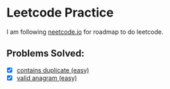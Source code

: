 # Leetcode Practice
I am following [neetcode.io](https://neetcode.io/roadmap) for roadmap to do leetcode.

## Problems Solved:
- [x] [contains duplicate (easy)](https://leetcode.com/problems/contains-duplicate/description/)
- [x] [valid anagram (easy)](https://leetcode.com/problems/valid-anagram/description/)

